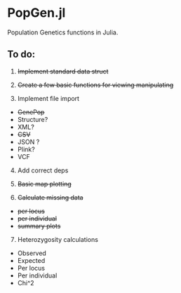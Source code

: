 # PopGen.jl
Population Genetics functions in Julia.

## To do:
1. ~~Implement standard data struct~~

2. ~~Create a few basic functions for viewing manipulating~~

3. Implement file import
  - ~~GenePop~~
  - Structure?
  - XML?
  - ~~CSV~~
  - JSON ?
  - Plink?
  - VCF

4. Add correct deps

5. ~~Basic map plotting~~

6. ~~Calculate missing data~~
  - ~~per locus~~
  - ~~per individual~~
  - ~~summary plots~~
  
7. Heterozygosity calculations
  - Observed
  - Expected
  - Per locus
  - Per individual
  - Chi^2
